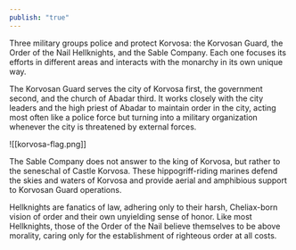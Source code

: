 ```yaml
---
publish: "true"
---
```

Three military groups police and protect Korvosa: the Korvosan Guard, the Order of the Nail Hellknights, and the Sable Company. Each one focuses its efforts in different areas and interacts with the monarchy in its own unique way.

The Korvosan Guard serves the city of Korvosa first, the government second, and the church of Abadar third. It works closely with the city leaders and the high priest of Abadar to maintain order in the city, acting most often like a police force but turning into a military organization whenever the city is threatened by external forces.

![[korvosa-flag.png]]

The Sable Company does not answer to the king of Korvosa, but rather to the seneschal of Castle Korvosa. These hippogriff-riding marines defend the skies and waters of Korvosa and provide aerial and amphibious support to Korvosan Guard operations.

Hellknights are fanatics of law, adhering only to their harsh, Cheliax-born vision of order and their own unyielding sense of honor. Like most Hellknights, those of the Order of the Nail believe themselves to be above morality, caring only for the establishment of righteous order at all costs.